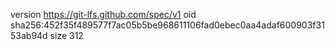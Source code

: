 version https://git-lfs.github.com/spec/v1
oid sha256:452f35f489577f7ac05b5be968611106fad0ebec0aa4adaf600903f3153ab94d
size 312
